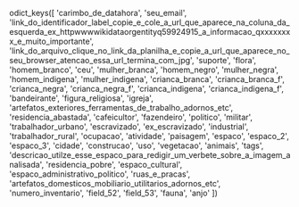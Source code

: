odict_keys([
        'carimbo_de_datahora',
        'seu_email',
        'link_do_identificador_label_copie_e_cole_a_url_que_aparece_na_coluna_da_esquerda_ex_httpwwwwikidataorgentityq59924915_a_informacao_qxxxxxxxx_e_muito_importante',
        'link_do_arquivo_clique_no_link_da_planilha_e_copie_a_url_que_aparece_no_seu_browser_atencao_essa_url_termina_com_jpg',
        'suporte',
        'flora',
        'homem_branco',
        'ceu',
        'mulher_branca',
        'homem_negro',
        'mulher_negra',
        'homem_indigena',
        'mulher_indigena',
        'crianca_branca',
        'crianca_branca_f',
        'crianca_negra',
        'crianca_negra_f',
        'crianca_indigena',
        'crianca_indigena_f',
        'bandeirante',
        'figura_religiosa',
        'igreja',
        'artefatos_exteriores_ferramentas_de_trabalho_adornos_etc',
        'residencia_abastada',
        'cafeicultor',
        'fazendeiro',
        'politico',
        'militar',
        'trabalhador_urbano',
        'escravizado',
        'ex_escravizado',
        'industrial',
        'trabalhador_rural',
        'ocupacao',
        'atividade',
        'paisagem',
        'espaco',
        'espaco_2',
        'espaco_3',
        'cidade',
        'construcao',
        'uso',
        'vegetacao',
        'animais',
        'tags',
        'descricao_utilze_esse_espaco_para_redigir_um_verbete_sobre_a_imagem_analisada',
        'residencia_pobre',
        'espaco_cultural',
        'espaco_administrativo_politico',
        'ruas_e_pracas',
        'artefatos_domesticos_mobiliario_utilitarios_adornos_etc',
        'numero_inventario',
        'field_52',
        'field_53',
        'fauna',
        'anjo'
])

